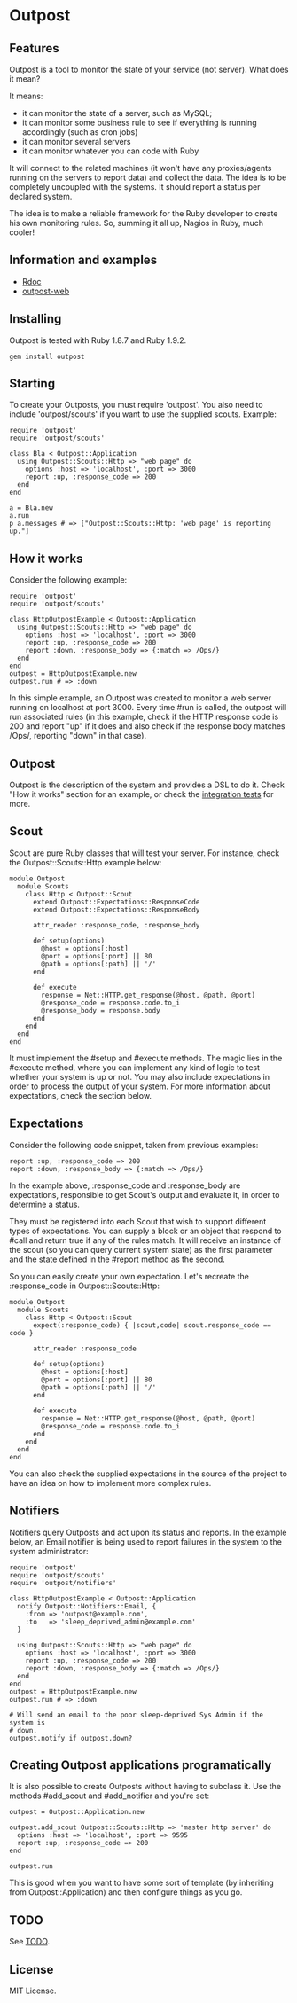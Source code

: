 # Outpost

## Features

Outpost is a tool to monitor the state of your service (not server). What does it mean?

It means:

* it can monitor the state of a server, such as MySQL;
* it can monitor some business rule to see if everything is running accordingly (such as cron jobs)
* it can monitor several servers
* it can monitor whatever you can code with Ruby

It will connect to the related machines (it won't have any proxies/agents running on the servers to
report data) and collect the data. The idea is to be completely uncoupled with the systems.
It should report a status per declared system.

The idea is to make a reliable framework for the Ruby developer to create his own monitoring rules.
So, summing it all up, Nagios in Ruby, much cooler!

## Information and examples

* [Rdoc](http://rdoc.info/github/vinibaggio/outpost/master/frames)
* [outpost-web](http://github.com/vinibaggio/outpost-web)

## Installing

Outpost is tested with Ruby 1.8.7 and Ruby 1.9.2.

    gem install outpost

## Starting

To create your Outposts, you must require 'outpost'. You also need to include
'outpost/scouts' if you want to use the supplied scouts. Example:

    require 'outpost'
    require 'outpost/scouts'

    class Bla < Outpost::Application
      using Outpost::Scouts::Http => "web page" do
        options :host => 'localhost', :port => 3000
        report :up, :response_code => 200
      end
    end

    a = Bla.new
    a.run
    p a.messages # => ["Outpost::Scouts::Http: 'web page' is reporting up."]


## How it works

Consider the following example:

    require 'outpost'
    require 'outpost/scouts'

    class HttpOutpostExample < Outpost::Application
      using Outpost::Scouts::Http => "web page" do
        options :host => 'localhost', :port => 3000
        report :up, :response_code => 200
        report :down, :response_body => {:match => /Ops/}
      end
    end
    outpost = HttpOutpostExample.new
    outpost.run # => :down

In this simple example, an Outpost was created to monitor a web server running
on localhost at port 3000. Every time #run is called, the outpost will
run associated rules (in this example, check if the HTTP response code is 200
and report "up" if it does and also check if the response body matches /Ops/,
reporting "down" in that case).

## Outpost

Outpost is the description of the system and provides a DSL to do it.
Check "How it works" section for an example, or check the [integration tests](https://github.com/vinibaggio/outpost/blob/master/test/integration/basic_application_test.rb)
for more.

## Scout

Scout are pure Ruby classes that will test your server. For instance, check the
Outpost::Scouts::Http example below:

    module Outpost
      module Scouts
        class Http < Outpost::Scout
          extend Outpost::Expectations::ResponseCode
          extend Outpost::Expectations::ResponseBody

          attr_reader :response_code, :response_body

          def setup(options)
            @host = options[:host]
            @port = options[:port] || 80
            @path = options[:path] || '/'
          end

          def execute
            response = Net::HTTP.get_response(@host, @path, @port)
            @response_code = response.code.to_i
            @response_body = response.body
          end
        end
      end
    end

It must implement the #setup and #execute methods. The magic lies in the #execute
method, where you can implement any kind of logic to test whether your system is up
or not. You may also include expectations in order to process the output of your system.
For more information about expectations, check the section below.

## Expectations

Consider the following code snippet, taken from previous examples:

    report :up, :response_code => 200
    report :down, :response_body => {:match => /Ops/}

In the example above, :response\_code and :response\_body are expectations, responsible
to get Scout's output and evaluate it, in order to determine a status.

They must be registered into each Scout that wish to support different types
of expectations. You can supply a block or an object that respond to #call
and return true if any of the rules match. It will receive an instance
of the scout (so you can query current system state) as the first parameter
and the state defined in the #report method as the second.

So you can easily create your own expectation. Let's recreate the :response\_code in
 Outpost::Scouts::Http:

    module Outpost
      module Scouts
        class Http < Outpost::Scout
          expect(:response_code) { |scout,code| scout.response_code == code }

          attr_reader :response_code

          def setup(options)
            @host = options[:host]
            @port = options[:port] || 80
            @path = options[:path] || '/'
          end

          def execute
            response = Net::HTTP.get_response(@host, @path, @port)
            @response_code = response.code.to_i
          end
        end
      end
    end

You can also check the supplied expectations in the source of the project to have
an idea on how to implement more complex rules.

## Notifiers

Notifiers query Outposts and act upon its status and reports. In the example
below, an Email notifier is being used to report failures in the system to the
system administrator:

    require 'outpost'
    require 'outpost/scouts'
    require 'outpost/notifiers'

    class HttpOutpostExample < Outpost::Application
      notify Outpost::Notifiers::Email, {
        :from => 'outpost@example.com',
        :to   => 'sleep_deprived_admin@example.com'
      }

      using Outpost::Scouts::Http => "web page" do
        options :host => 'localhost', :port => 3000
        report :up, :response_code => 200
        report :down, :response_body => {:match => /Ops/}
      end
    end
    outpost = HttpOutpostExample.new
    outpost.run # => :down

    # Will send an email to the poor sleep-deprived Sys Admin if the system is
    # down.
    outpost.notify if outpost.down?

## Creating Outpost applications programatically

It is also possible to create Outposts without having to subclass it. Use the
methods #add_scout and #add_notifier and you're set:

    outpost = Outpost::Application.new
    
    outpost.add_scout Outpost::Scouts::Http => 'master http server' do
      options :host => 'localhost', :port => 9595
      report :up, :response_code => 200
    end

    outpost.run

This is good when you want to have some sort of template (by inheriting from
Outpost::Application) and then configure things as you go.

## TODO

See [TODO](https://github.com/vinibaggio/outpost/blob/master/TODO.md).

## License

MIT License.

